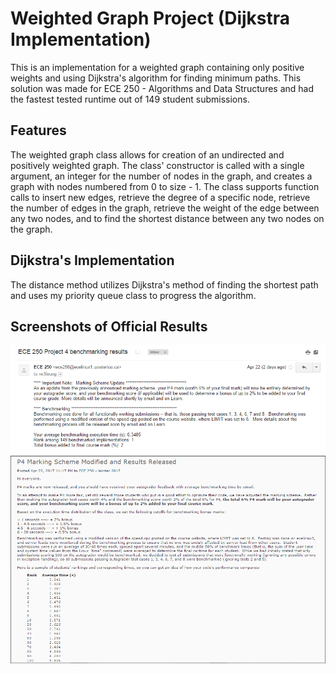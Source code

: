 # Weighted Graph Project (Dijkstra Implementation)
This is an implementation for a weighted graph containing only positive weights and using Dijkstra's algorithm for finding minimum paths. 
This solution was made for ECE 250 - Algorithms and Data Structures and had the fastest tested runtime out of 149 student submissions.

## Features
The weighted graph class allows for creation of an undirected and positively weighted graph.
The class' constructor is called with a single argument, an integer for the number of nodes in the graph, and creates a graph with nodes numbered from 0 to size - 1.
The class supports function calls to insert new edges, retrieve the degree of a specific node, retrieve the number of edges in the graph, retrieve the weight of the edge between any two nodes, and to find the shortest distance between any two nodes on the graph.

## Dijkstra's Implementation
The distance method utilizes Dijkstra's method of finding the shortest path and uses my priority queue class to progress the algorithm. 

## Screenshots of Official Results
![Screenshot](/Project_Benchmark_Results/dijkstrasranking.PNG?raw=true "Email of Results")
![Screenshot](/Project_Benchmark_Results/dijkstraslearnproof.PNG?raw=true "Project Results Announcement")

